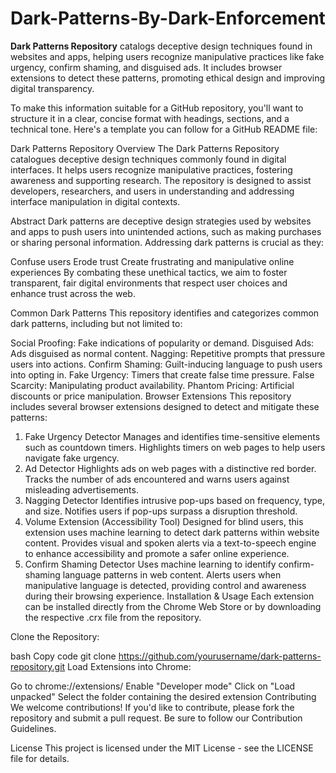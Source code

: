 # Dark-Patterns-By-Dark-Enforcement
**Dark Patterns Repository** catalogs deceptive design techniques found in websites and apps, helping users recognize manipulative practices like fake urgency, confirm shaming, and disguised ads. It includes browser extensions to detect these patterns, promoting ethical design and improving digital transparency.



To make this information suitable for a GitHub repository, you'll want to structure it in a clear, concise format with headings, sections, and a technical tone. Here's a template you can follow for a GitHub README file:

Dark Patterns Repository
Overview
The Dark Patterns Repository catalogues deceptive design techniques commonly found in digital interfaces. It helps users recognize manipulative practices, fostering awareness and supporting research. The repository is designed to assist developers, researchers, and users in understanding and addressing interface manipulation in digital contexts.

Abstract
Dark patterns are deceptive design strategies used by websites and apps to push users into unintended actions, such as making purchases or sharing personal information. Addressing dark patterns is crucial as they:

Confuse users
Erode trust
Create frustrating and manipulative online experiences
By combating these unethical tactics, we aim to foster transparent, fair digital environments that respect user choices and enhance trust across the web.

Common Dark Patterns
This repository identifies and categorizes common dark patterns, including but not limited to:

Social Proofing: Fake indications of popularity or demand.
Disguised Ads: Ads disguised as normal content.
Nagging: Repetitive prompts that pressure users into actions.
Confirm Shaming: Guilt-inducing language to push users into opting in.
Fake Urgency: Timers that create false time pressure.
False Scarcity: Manipulating product availability.
Phantom Pricing: Artificial discounts or price manipulation.
Browser Extensions
This repository includes several browser extensions designed to detect and mitigate these patterns:

1. Fake Urgency Detector
Manages and identifies time-sensitive elements such as countdown timers.
Highlights timers on web pages to help users navigate fake urgency.
2. Ad Detector
Highlights ads on web pages with a distinctive red border.
Tracks the number of ads encountered and warns users against misleading advertisements.
3. Nagging Detector
Identifies intrusive pop-ups based on frequency, type, and size.
Notifies users if pop-ups surpass a disruption threshold.
4. Volume Extension (Accessibility Tool)
Designed for blind users, this extension uses machine learning to detect dark patterns within website content.
Provides visual and spoken alerts via a text-to-speech engine to enhance accessibility and promote a safer online experience.
5. Confirm Shaming Detector
Uses machine learning to identify confirm-shaming language patterns in web content.
Alerts users when manipulative language is detected, providing control and awareness during their browsing experience.
Installation & Usage
Each extension can be installed directly from the Chrome Web Store or by downloading the respective .crx file from the repository.

Clone the Repository:

bash
Copy code
git clone https://github.com/yourusername/dark-patterns-repository.git
Load Extensions into Chrome:

Go to chrome://extensions/
Enable "Developer mode"
Click on "Load unpacked"
Select the folder containing the desired extension
Contributing
We welcome contributions! If you'd like to contribute, please fork the repository and submit a pull request. Be sure to follow our Contribution Guidelines.

License
This project is licensed under the MIT License - see the LICENSE file for details.

